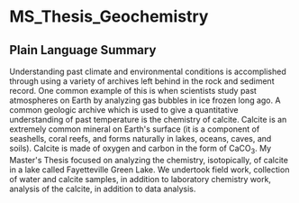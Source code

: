 # MS_Thesis_Geochemistry

## Plain Language Summary
Understanding past climate and environmental conditions is accomplished through using a variety of archives left behind in the rock and sediment record. 
One common example of this is when scientists study past atmospheres on Earth by analyzing gas bubbles in ice frozen long ago. 
A common geologic archive which is used to give a quantitative understanding of past temperature is the chemistry of calcite. 
Calcite is an extremely common mineral on Earth's surface (it is a component of seashells, coral reefs, and forms naturally in lakes, oceans, caves, and soils).
Calcite is made of oxygen and carbon in the form of CaCO<sub>3</sub>. 
My Master's Thesis focused on analyzing the chemistry, isotopically, of calcite in a lake called Fayetteville Green Lake. 
We undertook field work, collection of water and calcite samples, in addition to laboratory chemistry work, analysis of the calcite, in addition 
to data analysis.


